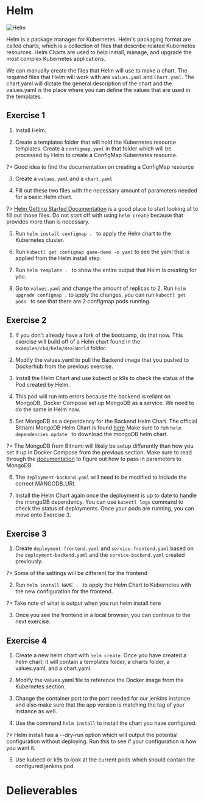 # Helm
![Helm](docs/img/helm-icon-color.png)

Helm is a package manager for Kubernetes. Helm's packaging format are called charts, which is a collection of files that describe related Kubernetes resources. Helm Charts are used to help install, manage, and upgrade the most complex Kubernetes applications. 

We can manually create the files that Helm will use to make a chart. The required files that Helm will work with are `values.yaml` and `Chart.yaml`. The chart.yaml will dictate the general description of the chart and the values.yaml is the place where you can define the values that are used in the templates.

## Exercise 1

1. Install Helm.

2. Create a templates folder that will hold the Kubernetes resource templates. Create a `configmap.yaml` in that folder which will be processed by Helm to create a ConfigMap Kubernetes resource.

?> Good idea to find the documentation on creating a ConfigMap resource

3. Create a `values.yaml` and a `chart.yaml`

4. Fill out these two files with the necessary amount of parameters needed for a basic Helm chart.

?> [Helm Getting Started Documentation](https://helm.sh/docs/chart_template_guide/getting_started/) is a good place to start looking at to fill out those files. Do not start off with using `helm create` because that provides more than is necessary.

5. Run `helm install configmap . ` to apply the Helm chart to the Kubernetes cluster. 

6. Run `kubectl get configmap game-demo -o yaml` to see the yaml that is applied from the Helm install step.

7. Run `helm template . ` to show the entire output that Helm is creating for you.

8. Go to `values.yaml` and change the amount of replicas to 2. Run `helm upgrade configmap .` to apply the changes, you can run `kubectl get pods ` to see that there are 2 configmap pods running.

## Exercise 2

1. If you don't already have a fork of the bootcamp, do that now. This exercise will build off of a Helm chart found in the `examples/ch4/helm/RealWorld` folder.

2. Modify the values.yaml to pull the Backend image that you pushed to Dockerhub from the previous exercise. 

3. Install the Helm Chart and use kubectl or k9s to check the status of the Pod created by Helm.

4. This pod will run into errors because the backend is reliant on MongoDB, Docker Compose set up MongoDB as a service. We need to do the same in Helm now.

5. Set MongoDB as a dependency for the Backend Helm Chart. The official Bitnami MongoDB Helm Chart is found [here](https://bitnami.com/stack/mongodb/helm) Make sure to run `helm dependencies update ` to download the mongoDB helm chart.

?> The MongoDB from Bitnami will likely be setup differently than how you set it up in Docker Compose from the previous section. Make sure to read through the [documentation](https://github.com/bitnami/charts/tree/master/bitnami/mongodb) to figure out how to pass in parameters to MongoDB.

6. The `deployment-backend.yaml` will need to be modified to include the correct MANGODB_URI.

7. Install the Helm Chart again once the deployment is up to date to handle the mongoDB dependency. You can use `kubectl logs` command to check the status of deployments. Once your pods are running, you can move onto Exercise 3.


## Exercise 3

1. Create `deployment-frontend.yaml` and `service-frontend.yaml` based on the `deployment-backend.yaml` and the `service-backend.yaml` created previously.

?> Some of the settings will be different for the frontend

2. Run `helm install NAME . ` to apply the Helm Chart to Kubernetes with the new configuration for the frontend.

?> Take note of what is output when you run helm install here

3. Once you see the frontend in a local browser, you can continue to the next exercise.

## Exercise 4

1. Create a new helm chart with `helm create`. Once you have created a helm chart, it will contain a templates folder, a charts folder, a values.yaml, and a chart.yaml. 

2. Modify the values.yaml file to reference the Docker image from the Kubernetes section. 

3. Change the container port to the port needed for our jenkins instance and also make sure that the app version is matching the tag of your instance as well.

4. Use the command `helm install` to install the chart you have configured.

?> Helm install has a --dry-run option which will output the potential configuration without deploying. Run this to see if your configuration is how you want it.

5. Use kubectl or k9s to look at the current pods which should contain the configured jenkins pod.


# Delieverables

